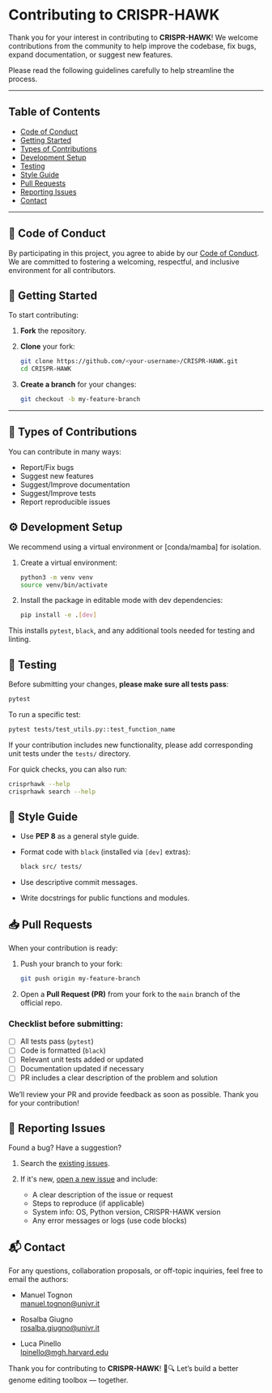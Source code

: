 # Contributing to CRISPR-HAWK

Thank you for your interest in contributing to **CRISPR-HAWK**!
We welcome contributions from the community to help improve the codebase, fix bugs, expand documentation, or suggest new features.

Please read the following guidelines carefully to help streamline the process.

---

## Table of Contents

* [Code of Conduct](#code-of-conduct)
* [Getting Started](#getting-started)
* [Types of Contributions](#types-of-contributions)
* [Development Setup](#development-setup)
* [Testing](#testing)
* [Style Guide](#style-guide)
* [Pull Requests](#pull-requests)
* [Reporting Issues](#reporting-issues)
* [Contact](#contact)

---

## 📜 Code of Conduct

By participating in this project, you agree to abide by our [Code of Conduct](CODE_OF_CONDUCT.md).
We are committed to fostering a welcoming, respectful, and inclusive environment for all contributors.


## 🚀 Getting Started

To start contributing:

1. **Fork** the repository.
2. **Clone** your fork:

   ```bash
   git clone https://github.com/<your-username>/CRISPR-HAWK.git
   cd CRISPR-HAWK
   ```
3. **Create a branch** for your changes:

   ```bash
   git checkout -b my-feature-branch
   ```

---

## 🧩 Types of Contributions

You can contribute in many ways:

* Report/Fix bugs
* Suggest new features
* Suggest/Improve documentation
* Suggest/Improve tests
* Report reproducible issues


## ⚙️ Development Setup

We recommend using a virtual environment or \[conda/mamba] for isolation.

1. Create a virtual environment:

   ```bash
   python3 -m venv venv
   source venv/bin/activate
   ```

2. Install the package in editable mode with dev dependencies:

   ```bash
   pip install -e .[dev]
   ```

This installs `pytest`, `black`, and any additional tools needed for testing and linting.


## 🧪 Testing

Before submitting your changes, **please make sure all tests pass**:

```bash
pytest
```

To run a specific test:

```bash
pytest tests/test_utils.py::test_function_name
```

If your contribution includes new functionality, please add corresponding unit tests under the `tests/` directory.

For quick checks, you can also run:

```bash
crisprhawk --help
crisprhawk search --help
```

## 🎨 Style Guide

* Use **PEP 8** as a general style guide.
* Format code with `black` (installed via `[dev]` extras):

  ```bash
  black src/ tests/
  ```
* Use descriptive commit messages.
* Write docstrings for public functions and modules.


## 📥 Pull Requests

When your contribution is ready:

1. Push your branch to your fork:

   ```bash
   git push origin my-feature-branch
   ```

2. Open a **Pull Request (PR)** from your fork to the `main` branch of the official repo.

### Checklist before submitting:

* [ ] All tests pass (`pytest`)
* [ ] Code is formatted (`black`)
* [ ] Relevant unit tests added or updated
* [ ] Documentation updated if necessary
* [ ] PR includes a clear description of the problem and solution

We’ll review your PR and provide feedback as soon as possible. Thank you for your contribution!


## 🐛 Reporting Issues

Found a bug? Have a suggestion?

1. Search the [existing issues](https://github.com/pinellolab/CRISPR-HAWK/issues).
2. If it's new, [open a new issue](https://github.com/pinellolab/CRISPR-HAWK/issues/new) and include:

   * A clear description of the issue or request
   * Steps to reproduce (if applicable)
   * System info: OS, Python version, CRISPR-HAWK version
   * Any error messages or logs (use code blocks)


## 📬 Contact

For any questions, collaboration proposals, or off-topic inquiries, feel free to email the authors:

* Manuel Tognon
  <br>manuel.tognon@univr.it

* Rosalba Giugno
  <br>rosalba.giugno@univr.it

* Luca Pinello
  <br>lpinello@mgh.harvard.edu


Thank you for contributing to **CRISPR-HAWK**! 🧬🔍
Let’s build a better genome editing toolbox — together.
